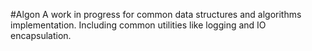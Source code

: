 #Algon 
A work in progress for common data structures and algorithms implementation. Including common utilities like logging and IO encapsulation. 
